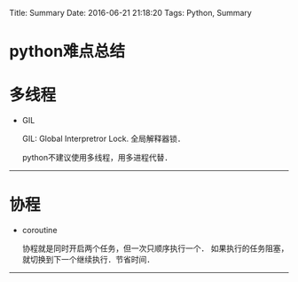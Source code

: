 Title: Summary
Date: 2016-06-21 21:18:20
Tags: Python, Summary



# python难点总结

# 多线程

* GIL

    GIL: Global Interpretror Lock. 全局解释器锁．

    python不建议使用多线程，用多进程代替．

***

# 协程

* coroutine

    协程就是同时开启两个任务，但一次只顺序执行一个．
    如果执行的任务阻塞，就切换到下一个继续执行．节省时间．

***


